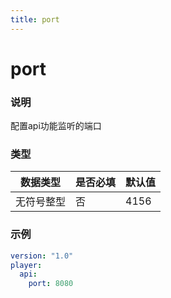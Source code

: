 ```yaml
---
title: port
---
```


port
===

### 说明
配置api功能监听的端口

### 类型
| 数据类型 | 是否必填 | 默认值 |
|---|---|---|
| 无符号整型 | 否 | 4156 |

### 示例
```yaml {4}
version: "1.0"
player:
  api:
    port: 8080
```
